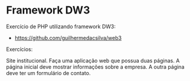 # Framework DW3

Exercício de PHP utilizando framework DW3:

- https://github.com/guilhermedacsilva/web3

Exercícios:

Site institucional. Faça uma aplicação web que possua duas páginas. A página inicial deve
mostrar informações sobre a empresa. A outra página deve ter um formulário de contato.

